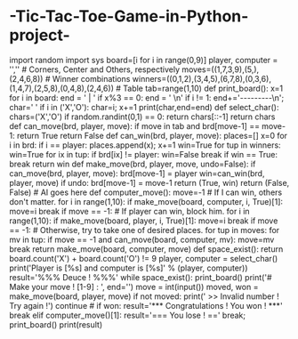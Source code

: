 # -Tic-Tac-Toe-Game-in-Python-project-
import random import sys  board=[i for i in range(0,9)] player, computer = '',''  # Corners, Center and Others, respectively moves=((1,7,3,9),(5,),(2,4,6,8)) # Winner combinations winners=((0,1,2),(3,4,5),(6,7,8),(0,3,6),(1,4,7),(2,5,8),(0,4,8),(2,4,6)) # Table tab=range(1,10)  def print_board():     x=1     for i in board:         end = ' | '         if x%3 == 0:             end = ' \n'             if i != 1: end+='---------\n';         char=' '         if i in ('X','O'): char=i;         x+=1         print(char,end=end)          def select_char():     chars=('X','O')     if random.randint(0,1) == 0:         return chars[::-1]     return chars  def can_move(brd, player, move):     if move in tab and brd[move-1] == move-1:         return True     return False  def can_win(brd, player, move):     places=[]     x=0     for i in brd:         if i == player: places.append(x);         x+=1     win=True     for tup in winners:         win=True         for ix in tup:             if brd[ix] != player:                 win=False                 break         if win == True:             break     return win  def make_move(brd, player, move, undo=False):     if can_move(brd, player, move):         brd[move-1] = player         win=can_win(brd, player, move)         if undo:             brd[move-1] = move-1         return (True, win)     return (False, False)  # AI goes here def computer_move():     move=-1     # If I can win, others don't matter.     for i in range(1,10):         if make_move(board, computer, i, True)[1]:             move=i             break     if move == -1:         # If player can win, block him.         for i in range(1,10):             if make_move(board, player, i, True)[1]:                 move=i                 break     if move == -1:         # Otherwise, try to take one of desired places.         for tup in moves:             for mv in tup:                 if move == -1 and can_move(board, computer, mv):                     move=mv                     break     return make_move(board, computer, move)  def space_exist():     return board.count('X') + board.count('O') != 9  player, computer = select_char() print('Player is [%s] and computer is [%s]' % (player, computer)) result='%%% Deuce ! %%%' while space_exist():     print_board()     print('# Make your move ! [1-9] : ', end='')     move = int(input())     moved, won = make_move(board, player, move)     if not moved:         print(' >> Invalid number ! Try again !')         continue     #     if won:         result='*** Congratulations ! You won ! ***'         break     elif computer_move()[1]:         result='=== You lose ! =='         break;  print_board() print(result)
